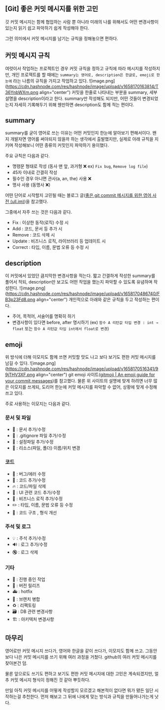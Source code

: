 ## [Git] 좋은 커밋 메시지를 위한 고민

깃 커밋 메시지는 함께 협업하는 사람 뿐 아니라 미래의 나를 위해서도 어떤 변경사항이 있는지 읽기 쉽고 파악하기 쉽게 작성해야 한다.

그런 의미에서 커밋 메시지를 남기는 규칙을 정해놓으면 편하다.
## 커밋 메시지 규칙
여럿이서 작업하는 프로젝트인 경우 커밋 규칙을 정하고 규칙에 따라 메시지를 작성하지만, 개인 프로젝트를 할 때에는 `summary는 영어로, description은 한글로, emoji로 한눈에` 라는 나름의 규칙을 가지고 작업하고 있다.
![image.png](https://cdn.hashnode.com/res/hashnode/image/upload/v1658170163814/T36YnbWXm.png align="center")
커밋을 한줄로 나타내는 부분을 summary, 세부 설명을 description이라고 한다. summary만 작성해도 되지만, 어떤 것들이 변경되었는지 자세히 기록해두기 위해 웬만하면 description도 함께 적는 편이다.
## summary
summary를 굳이 영어로 쓰는 이유는 어떤 커밋인지 한눈에 알아보기 편해서이다. 왠지 개발자면 영어를 써야되지 않을까 하는 생각에서 출발했지만, 실제로 아래 규칙을 지키며 작성해보니 어떤 종류의 커밋인지 파악하기 용이했다.

주요 규칙은 다음과 같다.

- 명령문 형태로 작성 (동사 맨 앞, 과거형 ❌ ex) `Fix bug`, `Remove log file`)
- 45자 이내로 간결히 작성
- 필수인 경우 아니면 관사(a, an, the) 사용 ❌
- 명사 사용 (동명사 ❌)

어떤 단어로 시작할지 고민될 때는 블로그 글([좋은 git commit 메시지를 위한 영어 사전 (ull.im)](https://blog.ull.im/engineering/2019/03/10/logs-on-git.html))을 참고했다.

그중에서 자주 쓰는 것은 다음과 같다.

- Fix : 이상한 동작(로직) 수정 시
- Add : 코드, 문서 등 추가 시
- Remove : 코드 삭제 시
- Update : 비즈니스 로직, 라이브러리 등 업데이트 시
- Correct : 타입, 이름, 문법 오류 등 수정 시

## description
이 커밋에서 있었던 큼지막한 변경사항을 적는다. 짧고 간결하게 작성한 summary를 풀어서 적되, description만 보고도 어떤 작업을 했는지 파악할 수 있도록 유념하며 작성한다.
![image.png](https://cdn.hashnode.com/res/hashnode/image/upload/v1658170486740/FB3p23Fd8.png align="center")
개인적으로 아래와 같은 규칙을 두고 작성하는 편이다.

- 주어, 목적어, 서술어를 명확히 하기
- 변경사항이 있다면 before, after 명시하기 (ex) `함수 A 리턴값 타입 변경 : int → float` 또는 `함수 A 리턴값 타입 int에서 float로 변경`)

## emoji
위 방식에 더해 이모지도 함께 쓰면 커밋할 맛도 나고 보다 보기도 편한 커밋 메시지를 남길 수 있다.
![image.png](https://cdn.hashnode.com/res/hashnode/image/upload/v1658170516341/99jTHV3XF.png align="center")
git emoji 사이트([gitmoji | An emoji guide for your commit messages](https://gitmoji.dev/))를 참고했다. 물론 위 사이트의 설명에 맞게 하려면 너무 많은 이모지를 쓰게되, 도리어 한눈에 커밋 메시지를 파악할 수 없어, 상황에 맞게 수정해 쓰고 있다.

주로 사용하는 이모지는 다음과 같다.
### 문서 및 파일
- 📝 : 문서 추가/수정
- 🙈 : .gitignore 파일 추가/수정
- 🔧 : 설정파일 추가/수정
- 🚚 : 리소스(파일, 폴더) 이름/위치 변경

### 코드
- 🐛 : 버그/에러 수정
- 🔨 : 코드 추가/수정
- 🔥 : 코드/파일 삭제
- 💄 : UI 관련 코드 추가/수정
- 👔 : 비즈니스 로직 추가/수정
- ✏️ : 타입, 이름, 문법 오류 등 수정
- 🎨 : 코드 구조 , 형식 개선

### 주석 및 로그
- 💡 : 주석 추가/수정
- 🔊 : 로그 추가/수정
- 🔇 : 로그 삭제

### 기타
- 🚧 : 진행 중인 작업
- 🔖 : 버전 릴리즈
- 🚑️ : hotfix
- 🔀 : 브랜치 병합
- ♻️ : 리팩토링
- 🗃️ : DB 관련 변경사항
- 🏗️ : 아키텍처 변경사항

## 마무리
영어로만 커밋 메시지 쓰다가, 영어와 한글을 같이 쓰다가, 이모지도 함께 쓰고. 그동안 보다 나은 커밋 메시지를 쓰기 위해 여러 과정을 거쳤다. github의 여러 커밋 메시지를 찾아본건 덤.

물론 앞으로도 쓰기도 편하고 보기도 편한 커밋 메시지에 대한 고민은 계속되겠지만, 얼추 커밋 메시지 형식이 정해진 것 같아 뿌듯하다.

만일 아직 커밋 메시지를 어떻게 작성할지 모르겠고 해본적이 없다면 뭐가 됐든 일단 시작하는걸 추천한다. 먼저 해보고 그 뒤에 나에게 맞는 방식과 규칙을 만들어나가는게 낫다.